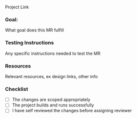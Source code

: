 Project Link

### Goal:
What goal does this MR fulfill

### Testing Instructions
Any specific instructions needed to test the MR

### Resources
Relevant resources, ex design links, other info

### Checklist
- [ ] The changes are scoped appropriately
- [ ] The project builds and runs successfully
- [ ] I have self reviewed the changes before assigning reviewer
